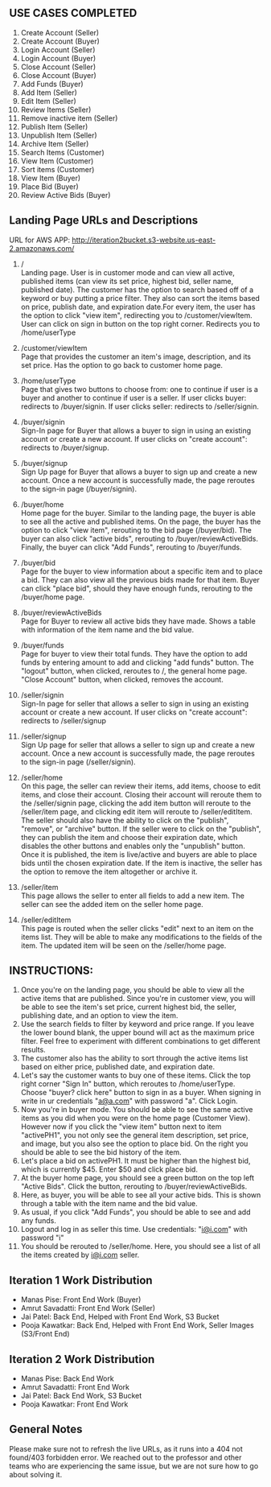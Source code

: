 ## USE CASES COMPLETED
  1) Create Account (Seller)
  2) Create Account (Buyer)
  3) Login Account (Seller)
  4) Login Account (Buyer)
  5) Close Account (Seller)
  6) Close Account (Buyer)
  7) Add Funds (Buyer)
  8) Add Item (Seller)
  9) Edit Item (Seller)
  10) Review Items (Seller)
  11) Remove inactive item (Seller)
  12) Publish Item (Seller)
  13) Unpublish Item (Seller)
  14) Archive Item (Seller)
  15) Search Items (Customer)
  16) View Item (Customer)
  17) Sort items (Customer)
  18) View Item (Buyer)
  19) Place Bid (Buyer)
  20) Review Active Bids (Buyer)

## Landing Page URLs and Descriptions
URL for AWS APP: http://iteration2bucket.s3-website.us-east-2.amazonaws.com/

  1) / <br/>
    Landing page. User is in customer mode and can view all active, published items (can view its set price, highest bid, seller name, published date). The customer has the option to search based off of a keyword or buy putting a price filter. They also can sort the items based on price, publish date, and expiration date.For every item, the user has the option to click "view item", redirecting you to /customer/viewItem. User can click on sign in button on the top right corner. Redirects you to /home/userType

  2) /customer/viewItem <br/>
     Page that provides the customer an item's image, description, and its set price. Has the option to go back to customer home page.
    
  3) /home/userType <br/>
    Page that gives two buttons to choose from: one to continue if user is a buyer and another to continue if user is a seller. If user clicks buyer: redirects to /buyer/signin. If user clicks seller: redirects to /seller/signin.
    
  4) /buyer/signin <br/>
    Sign-In page for Buyer that allows a buyer to sign in using an existing account or create a new account. If user clicks on "create account": redirects to /buyer/signup.
    
  5) /buyer/signup <br/>
    Sign Up page for Buyer that allows a buyer to sign up and create a new account. Once a new account is successfully made, the page reroutes to the sign-in page (/buyer/signin).
    
  6) /buyer/home <br/>
     Home page for the buyer. Similar to the landing page, the buyer is able to see all the active and published items. On the page, the buyer has the option to click "view item", rerouting to the bid page (/buyer/bid). The buyer can also click "active bids", rerouting to /buyer/reviewActiveBids. Finally, the buyer can click "Add Funds", rerouting to /buyer/funds.

  7) /buyer/bid <br/>
    Page for the buyer to view information about a specific item and to place a bid. They can also view all the previous bids made for that item. Buyer can click "place bid", should they have enough funds, rerouting to the /buyer/home page.

  8) /buyer/reviewActiveBids <br/>
    Page for Buyer to review all active bids they have made. Shows a table with information of the item name and the bid value.

  9) /buyer/funds <br/>
    Page for buyer to view their total funds. They have the option to add funds by entering amount to add and clicking "add funds" button. The "logout" button, when clicked, reroutes to /, the general home page. "Close Account" button, when clicked, removes the account.
    
  10) /seller/signin <br/>
    Sign-In page for seller that allows a seller to sign in using an existing account or create a new account. If user clicks on "create account": redirects to /seller/signup 
    
  11) /seller/signup <br/>
    Sign Up page for seller that allows a seller to sign up and create a new account. Once a new account is successfully made, the page reroutes to the sign-in page (/seller/signin). 
    
  12) /seller/home <br/>
    On this page, the seller can review their items, add items, choose to edit items, and close their account. Closing their account will reroute them to the /seller/signin page, clicking the add item button will reroute to the /seller/item page, and clicking edit item will reroute to /seller/editItem. The seller should also have the ability to click on the "publish", "remove", or "archive" button. If the seller were to click on the "publish", they can publish the item and choose their expiration date, which disables the other buttons and enables only the "unpublish" button. Once it is published, the item is live/active and buyers are able to place bids until the chosen expiration date. If the item is inactive, the seller has the option to remove the item altogether or archive it.
    
  13) /seller/item <br/>
    This page allows the seller to enter all fields to add a new item. The seller can see the added item on the seller home page. 
    
  14) /seller/editItem <br/>
    This page is routed when the seller clicks "edit" next to an item on the items list. They will be able to make any modifications to the fields of the item. The updated item will be seen on the /seller/home page.
     


## INSTRUCTIONS:
  1) Once you're on the landing page, you should be able to view all the active items that are published. Since you're in customer view, you will be able to see the item's set price, current highest bid, the seller, publishing date, and an option to view the item.
  2) Use the search fields to filter by keyword and price range. If you leave the lower bound blank, the upper bound will act as the maximum price filter. Feel free to experiment with different combinations to get different results.
  3) The customer also has the ability to sort through the active items list based on either price, published date, and expiration date.
  4) Let's say the customer wants to buy one of these items. Click the top right corner "Sign In" button, which reroutes to /home/userType. Choose "buyer? click here" button to sign in as a buyer. When signing in write in ur credentials "a@a.com" with password "a". Click Login.
  5) Now you're in buyer mode. You should be able to see the same active items as you did when you were on the home page (Customer View). However now if you click the "view item" button next to item "activePH1", you not only see the general item description, set price, and image, but you also see the option to place bid. On the right you should be able to see the bid history of the item.
  6) Let's place a bid on activePH1. It must be higher than the highest bid, which is currently $45. Enter $50 and click place bid.
  7) At the buyer home page, you should see a green button on the top left "Active Bids". Click the button, rerouting to /buyer/reviewActiveBids.
  8) Here, as buyer, you will be able to see all your active bids. This is shown through a table with the item name and the bid value.
  9) As usual, if you click "Add Funds", you should be able to see and add any funds.
  10) Logout and log in as seller this time. Use credentials: "i@i.com" with password "i"
  11) You should be rerouted to /seller/home. Here, you should see a list of all the items created by i@i.com seller.


## Iteration 1 Work Distribution
- Manas Pise: Front End Work (Buyer)
- Amrut Savadatti: Front End Work (Seller)
- Jai Patel: Back End, Helped with Front End Work, S3 Bucket
- Pooja Kawatkar: Back End, Helped with Front End Work, Seller Images (S3/Front End)

## Iteration 2 Work Distribution
- Manas Pise: Back End Work
- Amrut Savadatti: Front End Work
- Jai Patel: Back End Work, S3 Bucket
- Pooja Kawatkar: Front End Work

## General Notes
Please make sure not to refresh the live URLs, as it runs into a 404 not found/403 forbidden error. We reached out to the professor and other teams who are experiencing the same issue, but we are not sure how to go about solving it.

